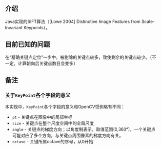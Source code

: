 ## 介绍

Java实现的SIFT算法（[Lowe 2004] Distinctive Image Features from Scale-Invariant Keypoints）。

## 目前已知的问题

在“精确关键点定位”一步中，被剔除的关键点较多，致使剩余的关键点较少。（不一定，计算朝向后关键点数目会变多）

## 备注

### 关于`KeyPoint`各个字段的意义

本实现中，`KeyPoint`各个字段的意义和OpenCV惯例略有不同：

- `pt` - 关键点在图像中的局部坐标
- `size` - 关键点在整个尺度空间中的全局尺度
- `angle` - 关键点的梯度方向；以角度制表示，取值范围(0,360°)。一个关键点可能对应了多个方向，与关键点周围像素的梯度方向有关。
- `octave` - 关键所属octave的序号，从0开始